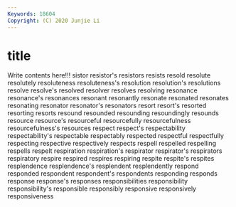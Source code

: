 ```yaml
---
Keywords: 18604
Copyright: (C) 2020 Junjie Li
---
```


# title

Write contents here!!!
sistor 
resistor's 
resistors 
resists 
resold 
resolute
resolutely 
resoluteness 
resoluteness's 
resolution 
resolution's 
resolutions 
resolve 
resolve's 
resolved 
resolver
resolves 
resolving 
resonance 
resonance's 
resonances 
resonant 
resonantly 
resonate 
resonated 
resonates
resonating 
resonator 
resonator's 
resonators 
resort 
resort's 
resorted 
resorting 
resorts 
resound
resounded 
resounding 
resoundingly 
resounds 
resource 
resource's 
resourceful 
resourcefully 
resourcefulness 
resourcefulness's
resources 
respect 
respect's 
respectability 
respectability's 
respectable 
respectably 
respected 
respectful 
respectfully
respecting 
respective 
respectively 
respects 
respell 
respelled 
respelling 
respells 
respelt 
respiration
respiration's 
respirator 
respirator's 
respirators 
respiratory 
respire 
respired 
respires 
respiring 
respite
respite's 
respites 
resplendence 
resplendence's 
resplendent 
resplendently 
respond 
responded 
respondent 
respondent's
respondents 
responding 
responds 
response 
response's 
responses 
responsibilities 
responsibility 
responsibility's 
responsible
responsibly 
responsive 
responsively 
responsiveness 

